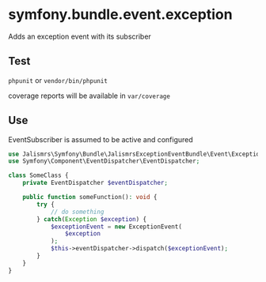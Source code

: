 # symfony.bundle.event.exception

Adds an exception event with its subscriber

## Test

`phpunit` or `vendor/bin/phpunit`

coverage reports will be available in `var/coverage`

## Use
EventSubscriber is assumed to be active and configured
```php
use Jalismrs\Symfony\Bundle\JalismrsExceptionEventBundle\Event\ExceptionEvent;
use Symfony\Component\EventDispatcher\EventDispatcher;

class SomeClass {
    private EventDispatcher $eventDispatcher;

    public function someFunction(): void {
        try {
            // do something
        } catch(Exception $exception) {
            $exceptionEvent = new ExceptionEvent(
                $exception
            );
            $this->eventDispatcher->dispatch($exceptionEvent);
        }
    }
}
```
